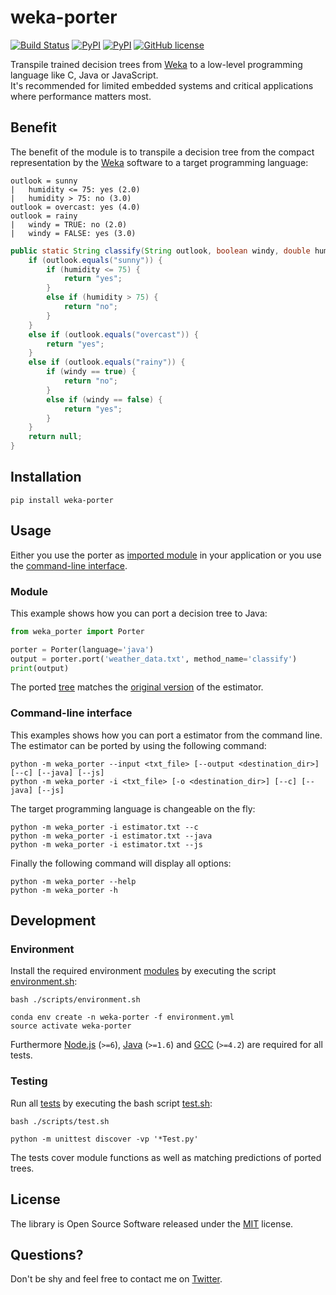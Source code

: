 
# weka-porter

[![Build Status](https://img.shields.io/travis/nok/weka-porter/master.svg)](https://travis-ci.org/nok/weka-porter)
[![PyPI](https://img.shields.io/pypi/v/weka-porter.svg)](https://pypi.python.org/pypi/weka-porter)
[![PyPI](https://img.shields.io/pypi/pyversions/weka-porter.svg)](https://pypi.python.org/pypi/weka-porter)
[![GitHub license](https://img.shields.io/badge/license-MIT-blue.svg)](https://raw.githubusercontent.com/nok/weka-porter/master/license.txt)

Transpile trained decision trees from [Weka](http://www.cs.waikato.ac.nz/ml/weka/) to a low-level programming language like C, Java or JavaScript.<br>It's recommended for limited embedded systems and critical applications where performance matters most.


## Benefit

The benefit of the module is to transpile a decision tree from the compact representation by the [Weka](http://www.cs.waikato.ac.nz/ml/weka/) software to a target programming language:

```
outlook = sunny
|   humidity <= 75: yes (2.0)
|   humidity > 75: no (3.0)
outlook = overcast: yes (4.0)
outlook = rainy
|   windy = TRUE: no (2.0)
|   windy = FALSE: yes (3.0)
```

```java
public static String classify(String outlook, boolean windy, double humidity) {
    if (outlook.equals("sunny")) {
        if (humidity <= 75) {
            return "yes";
        }
        else if (humidity > 75) {
            return "no";
        }
    }
    else if (outlook.equals("overcast")) {
        return "yes";
    }
    else if (outlook.equals("rainy")) {
        if (windy == true) {
            return "no";
        }
        else if (windy == false) {
            return "yes";
        }
    }
    return null;
}
```


## Installation

```
pip install weka-porter
```


## Usage

Either you use the porter as [imported module](#module) in your application or you use the [command-line interface](#cli).


### Module

This example shows how you can port a decision tree to Java:

```python
from weka_porter import Porter

porter = Porter(language='java')
output = porter.port('weather_data.txt', method_name='classify')
print(output)
```

The ported [tree](examples/basics.py#L9-L31) matches the [original version](examples/weather_data.txt) of the estimator.


### Command-line interface

This examples shows how you can port a estimator from the command line. The estimator can be ported by using the following command:

```
python -m weka_porter --input <txt_file> [--output <destination_dir>] [--c] [--java] [--js]
python -m weka_porter -i <txt_file> [-o <destination_dir>] [--c] [--java] [--js]
```

The target programming language is changeable on the fly:

```
python -m weka_porter -i estimator.txt --c
python -m weka_porter -i estimator.txt --java
python -m weka_porter -i estimator.txt --js
```

Finally the following command will display all options:

```
python -m weka_porter --help
python -m weka_porter -h
```


## Development

### Environment

Install the required environment [modules](environment.yml) by executing the script [environment.sh](scripts/environment.sh):

```
bash ./scripts/environment.sh
```

```
conda env create -n weka-porter -f environment.yml
source activate weka-porter
```

Furthermore [Node.js](https://nodejs.org) (`>=6`), [Java](https://java.com) (`>=1.6`) and [GCC](https://gcc.gnu.org) (`>=4.2`) are required for all tests.


### Testing

Run all [tests](tests) by executing the bash script [test.sh](scripts/test.sh):

```
bash ./scripts/test.sh
```

```
python -m unittest discover -vp '*Test.py'
```

The tests cover module functions as well as matching predictions of ported trees.


## License

The library is Open Source Software released under the [MIT](license.txt) license.


## Questions?

Don't be shy and feel free to contact me on [Twitter](https://twitter.com/darius_morawiec).